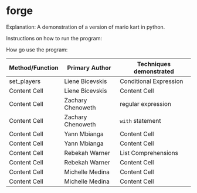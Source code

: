 # forge

Explanation:
A demonstration of a version of mario kart in python.

Instructions on how to run the program:

How go use the program:

| Method/Function  | Primary Author | Techniques demonstrated |
| ------------- | ------------- | ------------- |
| set_players  | Liene Bicevskis  | Conditional Expression  |
| Content Cell  | Liene Bicevskis  | Content Cell  |
| Content Cell  | Zachary Chenoweth  | regular expression  |
| Content Cell | Zachary Chenoweth  | `with` statement  |
| Content Cell  | Yann Mbianga  | Content Cell  |
| Content Cell  | Yann Mbianga  | Content Cell  |
| Content Cell | Rebekah Warner  | List Comprehensions  |
| Content Cell  | Rebekah Warner  | Content Cell  |
| Content Cell  | Michelle Medina  | Content Cell  |
| Content Cell  | Michelle Medina  | Content Cell  |
